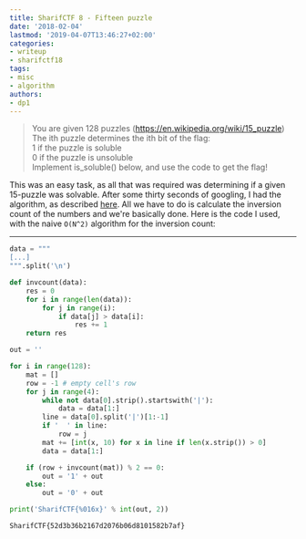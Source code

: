 ```yaml
---
title: SharifCTF 8 - Fifteen puzzle
date: '2018-02-04'
lastmod: '2019-04-07T13:46:27+02:00'
categories:
- writeup
- sharifctf18
tags:
- misc
- algorithm
authors:
- dp1
---
```


> You are given 128 puzzles (https://en.wikipedia.org/wiki/15_puzzle)<br/>
> The ith puzzle determines the ith bit of the flag:<br/>
> 1 if the puzzle is soluble<br/>
> 0 if the puzzle is unsoluble<br/>
> Implement is_soluble() below, and use the code to get the flag!

This was an easy task, as all that was required was determining if a given 15-puzzle was solvable. After some thirty seconds of googling, I had the algorithm, as described [here](https://www.geeksforgeeks.org/check-instance-15-puzzle-solvable/). All we have to do is calculate the inversion count of the numbers and we're basically done.
Here is the code I used, with the naive `O(N^2)` algorithm for the inversion count:

---
```python
data = """
[...]
""".split('\n')

def invcount(data):
    res = 0
    for i in range(len(data)):
        for j in range(i):
            if data[j] > data[i]:
                res += 1
    return res

out = ''

for i in range(128):
    mat = []
    row = -1 # empty cell's row
    for j in range(4):
        while not data[0].strip().startswith('|'):
            data = data[1:]
        line = data[0].split('|')[1:-1]
        if '  ' in line:
            row = j
        mat += [int(x, 10) for x in line if len(x.strip()) > 0]
        data = data[1:]

    if (row + invcount(mat)) % 2 == 0:
        out = '1' + out
    else:
        out = '0' + out

print('SharifCTF{%016x}' % int(out, 2))
```

```bash
SharifCTF{52d3b36b2167d2076b06d8101582b7af}
```
